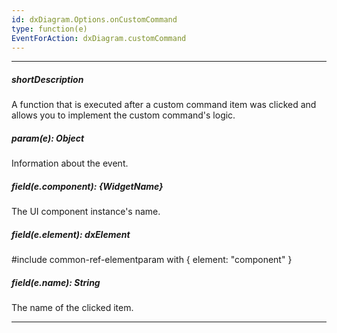 ```yaml
---
id: dxDiagram.Options.onCustomCommand
type: function(e)
EventForAction: dxDiagram.customCommand
---
```

---
##### shortDescription
A function that is executed after a custom command item was clicked and allows you to implement the custom command's logic.

##### param(e): Object
Information about the event.

##### field(e.component): {WidgetName}
The UI component instance's name.

##### field(e.element): dxElement
#include common-ref-elementparam with { element: "component" }

##### field(e.name): String
The name of the clicked item.

---
